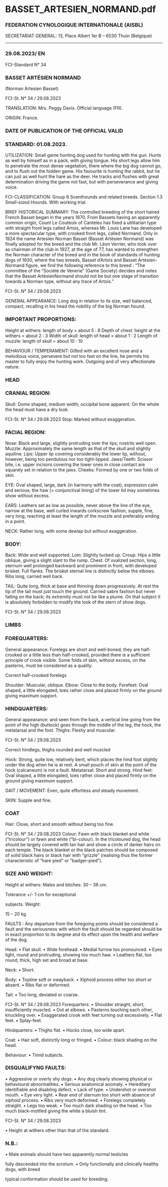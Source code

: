 # BASSET_ARTESIEN_NORMAND.pdf


### FEDERATION CYNOLOGIQUE INTERNATIONALE (AISBL)


SECRETARIAT GENERAL: 13, Place Albert 1er  B – 6530 Thuin (Belgique)
______________________________________________________________________________


### 29.08.2023/ EN



FCI-Standard N° 34


### BASSET ARTÉSIEN NORMAND


(Norman Artesien Basset)




FCI-St. N° 34 / 29.08.2023

TRANSLATION: Mrs. Peggy Davis.  Official language (FR).

ORIGIN: France.

### DATE OF PUBLICATION OF THE OFFICIAL VALID



### STANDARD: 01.08.2023.



UTILIZATION: Small game hunting dog used for hunting with
the gun.  Hunts as well by himself as in a pack, with giving tongue.
His short legs allow him to penetrate the most dense vegetation, there
where the big dog cannot go, and to flush out the hidden game.  His
favourite is hunting the rabbit, but he can just as well hunt the hare as
the deer.  He tracks and flushes with great determination driving the
game not fast, but with perseverance and giving voice.

FCI-CLASSIFICATION:  Group  6   Scenthounds and related
breeds.
Section  1.3 Small-sized Hounds.
With working trial.


BRIEF HISTORICAL SUMMARY: The controlled breeding of
the short haired French Basset began in the years 1870.  From
Bassets having an apparently common origin, Count Le Couteulx of
Canteleu has fixed a utilitarian type with straight front legs called
Artois, whereas Mr. Louis Lane has developed a more spectacular
type, with crooked front legs, called Normand.  Only in 1924 the
name Artesien Norman Basset (Basset Artésien Normand) was
finally adopted for the breed and the club Mr. Léon Verrier, who
took over as chairman of the club in 1927, at the age of 77, has
wanted to strengthen the Norman character of the breed and in the
book of standards of hunting dogs of 1930, where the two breeds,
Basset d’Artois and Basset Artésien-Normand figure, we find the
following reference to this breed : “The committee of the “Société de
Vénerie” (Game Society) decides and notes that the Basset ArtésienNormand should not be but one stage of transition towards a Norman
type, without any trace of Artois.”



FCI-St. N° 34 / 29.08.2023

GENERAL APPEARANCE: Long dog in relation to its size, well
balanced, compact, recalling in his head the nobility of the big
Norman hound.

### IMPORTANT PROPORTIONS:



Height at withers: length of body
= about  5 : 8
Depth of chest:
height at the withers = about  2 : 3
Width of skull:
length of head
= about  1 : 2
Length of muzzle: length of skull
= about 10 : 10

BEHAVIOUR / TEMPERAMENT: Gifted with an excellent nose
and a melodious voice, persevere but not too fast on the line, he
permits his master to fully enjoy the hunting work.  Outgoing and of
very affectionate nature.

### HEAD



### CRANIAL REGION:


Skull: Dome shaped, medium width; occipital bone apparent.  On the
whole the head must have a dry look.


FCI-St. N° 34 / 29.08.2023
Stop: Marked without exaggeration.

### FACIAL REGION:


Nose: Black and large, slightly protruding over the lips; nostrils well
open.
Muzzle: Approximately the same length as that of the skull and
slightly aquiline.
Lips: Upper lip covering considerably the lower lip, without,
however, being too pendulous nor too tight-lipped.
Jaws/Teeth: Scissor bite, i.e. upper incisors covering the lower ones
in close contact are squarely set in relation to the jaws.
Cheeks: Formed by one or two folds of skin.

EYE: Oval shaped, large, dark (in harmony with the coat),
expression calm and serious; the haw (= conjunctival lining) of the
lower lid may sometimes show without excess.

EARS: Leathers set as low as possible, never above the line of the
eye, narrow at the base, well curled inwards corkscrew fashion,
supple, fine, very long, reaching at least the length of the muzzle and
preferably ending in a point.

NECK: Rather long, with some dewlap but without exaggeration.

### BODY:


Back: Wide and well supported.
Loin: Slightly tucked up.
Croup: Hips a little oblique, giving a slight slant to the rump.
Chest: Of ovalized section, long, sternum well prolonged backward
and prominent in front, with developed brisket.  Full flanks.  The
brisket sternal line is distinctly below the elbows.  Ribs long, carried
well back.

TAIL: Quite long, thick at base and thinning down progressively.
At rest the tip of the tail must just touch the ground.  Carried sabre
fashion but never falling on the back; its extremity must not be like a
plume.  On that subject it is absolutely forbidden to modify the look
of the stern of show dogs.


FCI-St. N° 34 / 29.08.2023


### LIMBS



### FOREQUARTERS:


General appearance: Forelegs are short and well-boned; they are
half-crooked or a little less than half-crooked, provided there is a
sufficient principle of crook visible.  Some folds of skin, without
excess, on the pasterns, must be considered as a quality.


Correct half-crooked forelegs

Shoulder: Muscular, oblique.
Elbow: Close to the body.
Forefeet: Oval shaped, a little elongated, toes rather close and placed
firmly on the ground giving maximum support.


### HINDQUARTERS:


General appearance: and seen from the back, a vertical line going
from the point of the high (buttock) goes through the middle of the
leg, the hock, the metatarsal and the foot.
Thighs: Fleshy and muscular.


FCI-St. N° 34 / 29.08.2023

Correct hindlegs, thighs rounded and well muscled


Hock: Strong, quite low, relatively bent, which places the hind foot
slightly under the dog when he is at rest.  A small pouch of skin at
the point of the hock (calcaneum) is not a fault.
Metatarsal: Short and strong.
Hind feet: Oval shaped, a little elongated, toes rather close and
placed firmly on the ground giving maximum support.

GAIT / MOVEMENT: Even, quite effortless and steady movement.

SKIN: Supple and fine.


### COAT


Hair: Close, short and smooth without being too fine.



FCI-St. N° 34 / 29.08.2023
Colour:  Fawn with black blanket and white (“tricolour”) or fawn
and white (“bi-colour).  In the tricoloured dog, the head should be
largely covered with tan hair and show a circle of darker hairs on
each temple.  The black blanket or the black patches should be
composed of solid black hairs or black hair with “grizzle” (realising
thus the former characteristic of “hare pied” or ”badger-pied”).

### SIZE AND WEIGHT:


Height at withers: Males and bitches: 30 – 36 cm.

Tolerance             +/- 1 cm for exceptional


subjects.
Weight:

15 – 20 kg.


FAULTS : Any departure from the foregoing points should be
considered a fault and the seriousness with which the fault should be
regarded should be in exact proportion to its degree and its effect
upon the health and welfare of the dog.

Head:
•
Flat skull.
•
Wide forehead.
•
Medial furrow too pronounced.
•
Eyes light, round and protruding, showing too much haw.
•
Leathers flat, too round, thick, high set and broad at base.

Neck:
•
Short.

Body:
•
Topline soft or swayback.
•
Xiphoid process either too short or absent.
•
Ribs flat or deformed.

Tail:
•
Too long, deviated or coarse.



FCI-St. N° 34 / 29.08.2023
Forequarters:
•
Shoulder straight, short, insufficiently muscled.
•
Out at elbows.
•
Pasterns touching each other, knuckling over.
•
Exaggerated crook with feet turning out excessively.
•
Flat feet.
•
Splay-feet.

Hindquarters:
•
Thighs flat.
•
Hocks close, too wide apart.

Coat:
•
Hair soft, distinctly long or fringed.
•
Colour: black shading on the head.

Behaviour:
•
Timid subjects.


### DISQUALIFYNG FAULTS:


•
Aggressive or overly shy dogs.
•
Any dog clearly showing physical or behavioural
abnormalities.
•
Serious anatomical anomaly.
•
Hereditary identifiable and disabling defect.
•
Lack of type.
•
Undershot or overshot mouth.
•
Eye very light.
•
Rear end of sternum too short with absence of xiphoid
process.
•
Ribs very much deformed.
•
Forelegs completely straight.
•
Legs too weak.
•
Too much dark shading on the head.
•
Too much black-mottled giving the white a bluish tint.


FCI-St. N° 34 / 29.08.2023

•
Height at withers other than that of the standard.

### N.B.:


• Male animals should have two apparently normal testicles

fully descended into the scrotum.
• Only functionally and clinically healthy dogs, with breed

typical conformation should be used for breeding.






